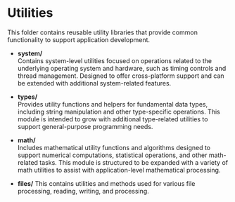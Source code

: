 # Utilities

This folder contains reusable utility libraries that provide common functionality to support application development.

- **system/**  
  Contains system-level utilities focused on operations related to the underlying operating system and hardware, such as timing controls and thread management. Designed to offer cross-platform support and can be extended with additional system-related features.

- **types/**  
  Provides utility functions and helpers for fundamental data types, including string manipulation and other type-specific operations. This module is intended to grow with additional type-related utilities to support general-purpose programming needs.

- **math/**  
  Includes mathematical utility functions and algorithms designed to support numerical computations, statistical operations, and other math-related tasks. This module is structured to be expanded with a variety of math utilities to assist with application-level mathematical processing.

- **files/**
  This contains utilities and methods used for various file processing, reading, writing, and processing.
